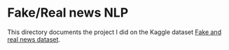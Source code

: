 # Fake/Real news NLP
This directory documents the project I did on the Kaggle dataset [Fake and real news dataset](https://www.kaggle.com/clmentbisaillon/fake-and-real-news-dataset). 
